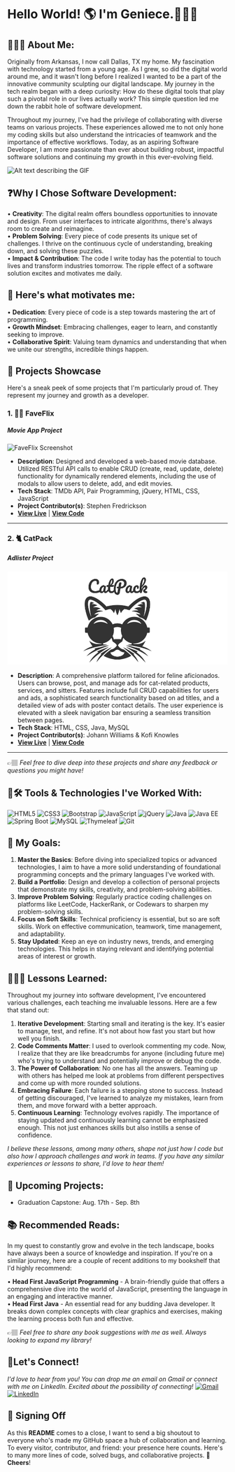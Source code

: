 # Hello World! 🌎 I'm Geniece.🙋🏽‍♀️

## 👩🏾‍💻 About Me: 
Originally from Arkansas, I now call Dallas, TX my home. My fascination with technology started from a young age. As I grew, so did the digital world around me, and it wasn't long before I realized I wanted to be a part of the innovative community sculpting our digital landscape. My journey in the tech realm began with a deep curiosity: How do these digital tools that play such a pivotal role in our lives actually work? This simple question led me down the rabbit hole of software development.

Throughout my journey, I've had the privilege of collaborating with diverse teams on various projects. These experiences allowed me to not only hone my coding skills but also understand the intricacies of teamwork and the importance of effective workflows. Today, as an aspiring Software Developer, I am more passionate than ever about building robust, impactful software solutions and continuing my growth in this ever-evolving field.

![Alt text describing the GIF](https://media.giphy.com/media/L1R1tvI9svkIWwpVYr/giphy.gif) 

## ❓Why I Chose Software Development:<br>
• **Creativity**: The digital realm offers boundless opportunities to innovate and design. From user interfaces to intricate algorithms, there's always room to create and reimagine.<br>
• **Problem Solving**: Every piece of code presents its unique set of challenges. I thrive on the continuous cycle of understanding, breaking down, and solving these puzzles.<br>
• **Impact & Contribution**: The code I write today has the potential to touch lives and transform industries tomorrow. The ripple effect of a software solution excites and motivates me daily.<br>

## 💯 Here's what motivates me:
  • **Dedication**: Every piece of code is a step towards mastering the art of programming.
<br>
  • **Growth Mindset**: Embracing challenges, eager to learn, and constantly seeking to improve.
<br>
  • **Collaborative Spirit**: Valuing team dynamics and understanding that when we unite our strengths, incredible things happen.
<br>

## 🌟 Projects Showcase

Here's a sneak peek of some projects that I'm particularly proud of. They represent my journey and growth as a developer.

### 1. 🎥🍿 FaveFlix 
#####  Movie App Project

![FaveFlix Screenshot](FaveFlix_Screenshot.png)

- **Description**: Designed and developed a web-based movie database. Utilized RESTful API calls to enable CRUD (create, read, update, delete) functionality for dynamically rendered elements, including the use of modals to allow users to delete, add, and edit movies.
- **Tech Stack**: TMDb API, Pair Programming, jQuery, HTML, CSS, JavaScript
- **Project Contributor(s)**: Stephen Fredrickson
- **[View Live](https://faveflix-movie-app.netlify.app)** | **[View Code](https://github.com/tims-fredrickson-movie-application/movie-app)**

---

### 2. 🐈 CatPack
#####  Adlister Project        

![CatPack Screenshot](CatPack_Banner.png)

- **Description**: A comprehensive platform tailored for feline aficionados. Users can browse, post, and manage ads for cat-related products, services, and sitters. Features include full CRUD capabilities for users and ads, a sophisticated search functionality based on ad titles, and a detailed view of ads with poster contact details. The user experience is elevated with a sleek navigation bar ensuring a seamless transition between pages.
- **Tech Stack**: HTML, CSS, Java, MySQL
- **Project Contributor(s)**: Johann Williams & Kofi Knowles
- **[View Live](URL_HERE)** | **[View Code](https://github.com/knowles-tims-williams-adlister/adlister)**

---

👉🏽 *Feel free to dive deep into these projects and share any feedback or questions you might have!*

## 🧰🛠️ Tools & Technologies I've Worked With:

![HTML5](https://img.shields.io/badge/-HTML5-E34F26?style=flat-square&logo=html5&logoColor=white)
![CSS3](https://img.shields.io/badge/-CSS3-1572B6?style=flat-square&logo=css3)
![Bootstrap](https://img.shields.io/badge/-Bootstrap-563D7C?style=flat-square&logo=bootstrap)
![JavaScript](https://img.shields.io/badge/-JavaScript-F7DF1E?style=flat-square&logo=javascript&logoColor=black)
![jQuery](https://img.shields.io/badge/-jQuery-0769AD?style=flat-square&logo=jquery&logoColor=white)
![Java](https://img.shields.io/badge/-Java-007396?style=flat-square&logo=java)
![Java EE](https://img.shields.io/badge/-Java%20EE-007396?style=flat-square&logo=java)
![Spring Boot](https://img.shields.io/badge/-Spring%20Boot-6DB33F?style=flat-square&logo=spring&logoColor=white)
![MySQL](https://img.shields.io/badge/-MySQL-4479A1?style=flat-square&logo=mysql&logoColor=white)
![Thymeleaf](https://img.shields.io/badge/-Thymeleaf-005F0F?style=flat-square&logo=thymeleaf&logoColor=white)
![Git](https://img.shields.io/badge/-Git-F05032?style=flat-square&logo=git&logoColor=white)

## 🥅 My Goals:
1. **Master the Basics**: Before diving into specialized topics or advanced technologies, I aim to have a more solid understanding of foundational programming concepts and the primary languages I've worked with.<br>
2. **Build a Portfolio**: Design and develop a collection of personal projects that demonstrate my skills, creativity, and problem-solving abilities.<br>
3. **Improve Problem Solving**: Regularly practice coding challenges on platforms like LeetCode, HackerRank, or Codewars to sharpen my problem-solving skills.<br>
4. **Focus on Soft Skills**: Technical proficiency is essential, but so are soft skills. Work on effective communication, teamwork, time management, and adaptability.<br>
5. **Stay Updated**: Keep an eye on industry news, trends, and emerging technologies. This helps in staying relevant and identifying potential areas of interest or growth.

## 👩🏾‍🏫 Lessons Learned:
Throughout my journey into software development, I've encountered various challenges, each teaching me invaluable lessons. Here are a few that stand out:
<br>
1. **Iterative Development**: Starting small and iterating is the key. It's easier to manage, test, and refine. It's not about how fast you start but how well you finish.<br>
2. **Code Comments Matter**: I used to overlook commenting my code. Now, I realize that they are like breadcrumbs for anyone (including future me) who's trying to understand and potentially improve or debug the code.<br>
3. **The Power of Collaboration**: No one has all the answers. Teaming up with others has helped me look at problems from different perspectives and come up with more rounded solutions.<br>
4. **Embracing Failure**: Each failure is a stepping stone to success. Instead of getting discouraged, I've learned to analyze my mistakes, learn from them, and move forward with a better approach.<br>
5. **Continuous Learning**: Technology evolves rapidly. The importance of staying updated and continuously learning cannot be emphasized enough. This not just enhances skills but also instills a sense of confidence.<br>

*I believe these lessons, among many others, shape not just how I code but also how I approach challenges and work in teams. If you have any similar experiences or lessons to share, I'd love to hear them!*

## 📆 Upcoming Projects:
* Graduation Capstone: Aug. 17th - Sep. 8th 

## 📚 Recommended Reads: 
In my quest to constantly grow and evolve in the tech landscape, books have always been a source of knowledge and inspiration. If you're on a similar journey, here are a couple of recent additions to my bookshelf that I'd highly recommend:

• **Head First JavaScript Programming** - A brain-friendly guide that offers a comprehensive dive into the world of JavaScript, presenting the language in an engaging and interactive manner.<br>
• **Head First Java** - An essential read for any budding Java developer. It breaks down complex concepts with clear graphics and exercises, making the learning process both fun and effective.

👉🏽 *Feel free to share any book suggestions with me as well. Always looking to expand my library!*

## 🤝Let's Connect!
*I'd love to hear from you! You can drop me an email on Gmail or connect with me on LinkedIn. Excited about the possibility of connecting!*
[![Gmail](https://img.shields.io/badge/Gmail-D14836?style=for-the-badge&logo=gmail&logoColor=white)](mailto:geniece.c.tims@gmail.com) 
[![LinkedIn](https://img.shields.io/badge/LinkedIn-0077B5?style=for-the-badge&logo=linkedin&logoColor=white)](https://www.linkedin.com/in/timsgenc/)

## 🚀 Signing Off
As this **README** comes to a close, I want to send a big shoutout to everyone who's made my GitHub space a hub of collaboration and learning. To every visitor, contributor, and friend: your presence here counts. Here's to many more lines of code, solved bugs, and collaborative projects. 🎊**Cheers**!
